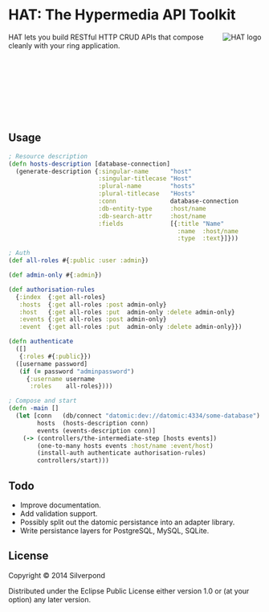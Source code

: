 # HAT: The Hypermedia API Toolkit

<img src="http://i.imgur.com/jwc0hRy.jpg"
 alt="HAT logo" title="Hypermedia API toolkit" align="right" />

HAT  lets you build RESTful HTTP CRUD APIs that compose cleanly with your ring
application.

<br />
<br />
<br />
<br />
<br />
<br />
<br />

## Usage

```clojure
; Resource description
(defn hosts-description [database-connection]
  (generate-description {:singular-name      "host"
                         :singular-titlecase "Host"
                         :plural-name        "hosts"
                         :plural-titlecase   "Hosts"
                         :conn               database-connection
                         :db-entity-type     :host/name
                         :db-search-attr     :host/name
                         :fields             [{:title "Name"
                                               :name  :host/name
                                               :type  :text}]}))

; Auth
(def all-roles #{:public :user :admin})

(def admin-only #{:admin})

(def authorisation-rules
  {:index  {:get all-roles}
   :hosts  {:get all-roles :post admin-only}
   :host   {:get all-roles :put  admin-only :delete admin-only}
   :events {:get all-roles :post admin-only}
   :event  {:get all-roles :put  admin-only :delete admin-only}})

(defn authenticate
  ([]
   {:roles #{:public}})
  ([username password]
   (if (= password "adminpassword")
     {:username username
      :roles    all-roles})))

; Compose and start
(defn -main []
  (let [conn   (db/connect "datomic:dev://datomic:4334/some-database")
        hosts  (hosts-description conn)
        events (events-description conn)]
    (-> (controllers/the-intermediate-step [hosts events])
        (one-to-many hosts events :host/name :event/host)
        (install-auth authenticate authorisation-rules)
        controllers/start)))
```

## Todo

- Improve documentation.
- Add validation support.
- Possibly split out the datomic persistance into an adapter library.
- Write persistance layers for PostgreSQL, MySQL, SQLite.

## License

Copyright © 2014 Silverpond

Distributed under the Eclipse Public License either version 1.0 or (at
your option) any later version.

